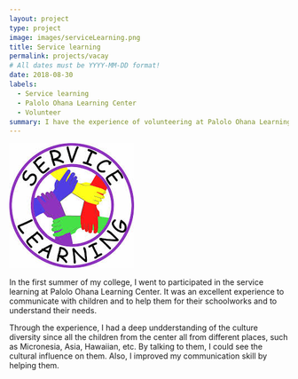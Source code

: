 ```yaml
---
layout: project
type: project
image: images/serviceLearning.png
title: Service learning
permalink: projects/vacay
# All dates must be YYYY-MM-DD format!
date: 2018-08-30
labels:
  - Service learning
  - Palolo Ohana Learning Center
  - Volunteer
summary: I have the experience of volunteering at Palolo Ohana Learning Center.
---
```


<img class="ui medium right floated rounded image" src="../images/serviceLearning.png">

In the first summer of my college, I went to participated in the service learning at Palolo Ohana Learning Center. It was an excellent experience to communicate with children and to help them for their schoolworks and to understand their needs.

Through the experience, I had a deep undderstanding of the culture diversity since all the children from the center all from different places, such as Micronesia, Asia, Hawaiian, etc. By talking to them, I could see the cultural influence on them. Also, I improved my communication skill by helping them. 
